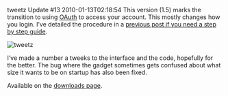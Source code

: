 tweetz Update #13
2010-01-13T02:18:54
This version (1.5) marks the transition to using [OAuth](http://oauth.net) to access your account. This mostly changes how you login. I’ve detailed the procedure in a [previous post if you need a step by step guide](/blog/post/2010/01/10/tweetz-beta-oauth).

![tweetz](/content/images/blog/tweetzUpdate13_12915/tweetz.png)

I’ve made a number a tweeks to the interface and the code, hopefully for the better. The bug where the gadget sometimes gets confused about what size it wants to be on startup has also been fixed.

Available on the [downloads page](/downloads).
